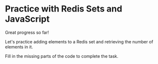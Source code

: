 # Practice with Redis Sets and JavaScript

Great progress so far!

Let's practice adding elements to a Redis set and retrieving the number of elements in it.

Fill in the missing parts of the code to complete the task.